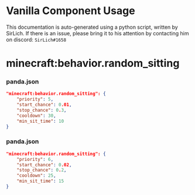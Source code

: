 # Vanilla Component Usage
This documentation is auto-generated using a python script, written by SirLich. If there is an issue, please bring it to his attention by contacting him on discord: `SirLich#1658`

# minecraft:behavior.random_sitting
### panda.json
```JSON
"minecraft:behavior.random_sitting": {
    "priority": 5,
    "start_chance": 0.01,
    "stop_chance": 0.3,
    "cooldown": 30,
    "min_sit_time": 10
}
```

### panda.json
```JSON
"minecraft:behavior.random_sitting": {
    "priority": 6,
    "start_chance": 0.02,
    "stop_chance": 0.2,
    "cooldown": 25,
    "min_sit_time": 15
}
```

